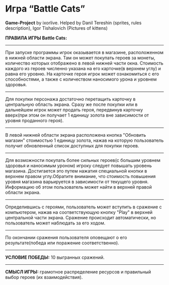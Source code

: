 Игра “Battle Cats”
=====================
**Game-Project** by ixorlive. Helped by Danil Tereshin (sprites, rules description), Igor Tishalovich (Pictures of kittens)

**ПРАВИЛА ИГРЫ Battle Cats:**
***
  При запуске программы игрок оказывается в магазине, расположенном в нижней области экрана.
Там он может покупать героев за монеты, количество которых отображено в левой нижней части окна.
Стоимость каждого из героев численно указана на его карточке(в верхнем углу) и равна его уровню.
На карточке героя игрок может ознакомиться с его способностями, а также с количеством наносимого урона и уровнем здоровья.
***
  Для покупки персонажа достаточно перетащить карточку в центральную область экрана.
Сразу же после покупки или в дальнейшем игрок может продать героя, передвинув карточку вверх(при этом он получает 1 единицу золота
вне зависимости от уровня проданного героя).
***
  В левой нижней области экрана расположена кнопка "Обновить магазин" стоимостью 1 единицу золота, 
нажав на которую пользователь получит обновленный список доступных для покупки героев.
***
  Для возможности покупать более сильных героев(с большим уровнем здоровья и наносимым уроном) игроку следует повышать уровень магазина.
Достигается это путем нажатия специальной кнопки в верхнем правом углу.Обратите внимание, что стоимость повышения
уровня магазина варьируется в зависимости от текущего уровня. Информацию об этом пользователь может найти в верхней правой области экрана.
***
  Определившись с героями, пользователь может вступить в сражение с компьютером, нажав на соответствующую кнопку "Play" 
в верхней центральной части экрана. Сражение происходит автоматически, но пользователь может наблюдать за его ходом.
***
  По окончании сражения пользователя оповещают о его результате(победа или поражение соответственно).
***
**УСЛОВИЕ ПОБЕДЫ:** 10 выгранных сражений.
***
**СМЫСЛ ИГРЫ:** грамотное распределение ресурсов и правильный выбор героев (их взаимодействия).
